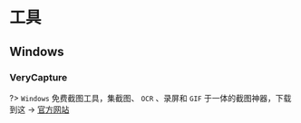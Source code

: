 # 工具

## Windows

### VeryCapture

?> `Windows` 免费截图工具，集截图、 `OCR` 、录屏和 `GIF` 于一体的截图神器，下载到这 -> [官方网站](https://verycapture.com/)
